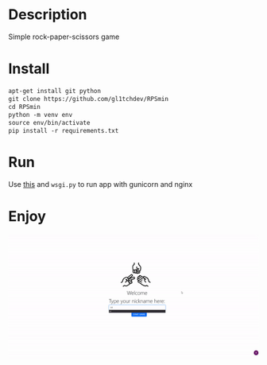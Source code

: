 # Description
Simple rock-paper-scissors game

# Install
```
apt-get install git python
git clone https://github.com/gl1tchdev/RPSmin
cd RPSmin
python -m venv env
source env/bin/activate
pip install -r requirements.txt
```
# Run
Use [this](https://www.digitalocean.com/community/tutorials/how-to-serve-flask-applications-with-gunicorn-and-nginx-on-ubuntu-22-04) and ```wsgi.py``` to run app with gunicorn and nginx
# Enjoy
![](https://github.com/gl1tchdev/RPSmin/blob/master/demo.gif)
